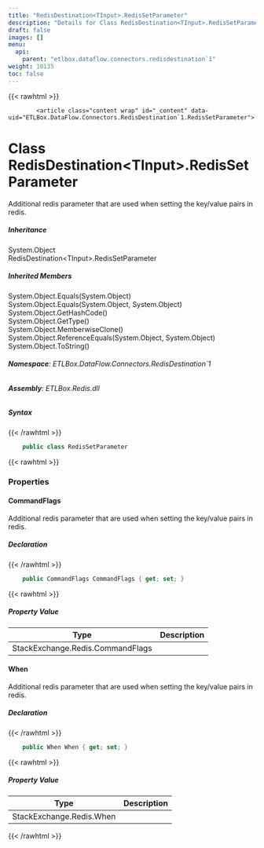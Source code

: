 ```yaml
---
title: "RedisDestination<TInput>.RedisSetParameter"
description: "Details for Class RedisDestination<TInput>.RedisSetParameter (ETLBox.DataFlow.Connectors.RedisDestination`1)"
draft: false
images: []
menu:
  api:
    parent: "etlbox.dataflow.connectors.redisdestination`1"
weight: 10135
toc: false
---
```


{{< rawhtml >}}

            <article class="content wrap" id="_content" data-uid="ETLBox.DataFlow.Connectors.RedisDestination`1.RedisSetParameter">
  <h1 id="ETLBox_DataFlow_Connectors_RedisDestination_1_RedisSetParameter" data-uid="ETLBox.DataFlow.Connectors.RedisDestination`1.RedisSetParameter" class="text-break">Class RedisDestination&lt;TInput&gt;.RedisSetParameter
</h1>
  <div class="markdown level0 summary"><p>Additional redis parameter that are used when setting the key/value pairs in redis.</p>
</div>
  <div class="markdown level0 conceptual"></div>
  <div class="inheritance">
    <h5>Inheritance</h5>
    <div class="level0"><span class="xref">System.Object</span></div>
    <div class="level1"><span class="xref">RedisDestination&lt;TInput&gt;.RedisSetParameter</span></div>
  </div>
  <div class="inheritedMembers">
    <h5>Inherited Members</h5>
    <div>
      <span class="xref">System.Object.Equals(System.Object)</span>
    </div>
    <div>
      <span class="xref">System.Object.Equals(System.Object, System.Object)</span>
    </div>
    <div>
      <span class="xref">System.Object.GetHashCode()</span>
    </div>
    <div>
      <span class="xref">System.Object.GetType()</span>
    </div>
    <div>
      <span class="xref">System.Object.MemberwiseClone()</span>
    </div>
    <div>
      <span class="xref">System.Object.ReferenceEquals(System.Object, System.Object)</span>
    </div>
    <div>
      <span class="xref">System.Object.ToString()</span>
    </div>
  </div>
<h6><strong>Namespace</strong>: ETLBox.DataFlow.Connectors.RedisDestination`1</h6>
  <h6><strong>Assembly</strong>: ETLBox.Redis.dll</h6>
  <h5 id="ETLBox_DataFlow_Connectors_RedisDestination_1_RedisSetParameter_syntax">Syntax</h5>
{{< /rawhtml >}}

```C#
    public class RedisSetParameter
```

{{< rawhtml >}}
  <h3 id="properties">Properties
</h3>
  <a id="ETLBox_DataFlow_Connectors_RedisDestination_1_RedisSetParameter_CommandFlags_" data-uid="ETLBox.DataFlow.Connectors.RedisDestination`1.RedisSetParameter.CommandFlags*"></a>
  <h4 id="ETLBox_DataFlow_Connectors_RedisDestination_1_RedisSetParameter_CommandFlags" data-uid="ETLBox.DataFlow.Connectors.RedisDestination`1.RedisSetParameter.CommandFlags">CommandFlags</h4>
  <div class="markdown level1 summary"><p>Additional redis parameter that are used when setting the key/value pairs in redis.</p>
</div>
  <div class="markdown level1 conceptual"></div>
  <h5 class="declaration">Declaration</h5>
{{< /rawhtml >}}

```C#
    public CommandFlags CommandFlags { get; set; }
```

{{< rawhtml >}}
  <h5 class="propertyValue">Property Value</h5>
  <table class="table table-bordered table-striped table-condensed">
    <thead>
      <tr>
        <th>Type</th>
        <th>Description</th>
      </tr>
    </thead>
    <tbody>
      <tr>
        <td><span class="xref">StackExchange.Redis.CommandFlags</span></td>
        <td></td>
      </tr>
    </tbody>
  </table>
  <a id="ETLBox_DataFlow_Connectors_RedisDestination_1_RedisSetParameter_When_" data-uid="ETLBox.DataFlow.Connectors.RedisDestination`1.RedisSetParameter.When*"></a>
  <h4 id="ETLBox_DataFlow_Connectors_RedisDestination_1_RedisSetParameter_When" data-uid="ETLBox.DataFlow.Connectors.RedisDestination`1.RedisSetParameter.When">When</h4>
  <div class="markdown level1 summary"><p>Additional redis parameter that are used when setting the key/value pairs in redis.</p>
</div>
  <div class="markdown level1 conceptual"></div>
  <h5 class="declaration">Declaration</h5>
{{< /rawhtml >}}

```C#
    public When When { get; set; }
```

{{< rawhtml >}}
  <h5 class="propertyValue">Property Value</h5>
  <table class="table table-bordered table-striped table-condensed">
    <thead>
      <tr>
        <th>Type</th>
        <th>Description</th>
      </tr>
    </thead>
    <tbody>
      <tr>
        <td><span class="xref">StackExchange.Redis.When</span></td>
        <td></td>
      </tr>
    </tbody>
  </table>

{{< /rawhtml >}}
